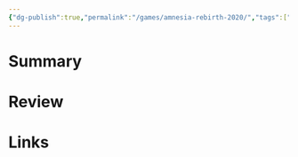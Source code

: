 ```yaml
---
{"dg-publish":true,"permalink":"/games/amnesia-rebirth-2020/","tags":["LP"],"created":"2023-12-08","updated":"2024-02-26"}
---
```



# Summary

# Review

# Links
